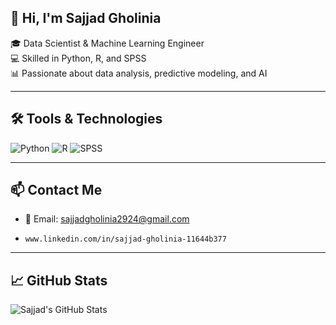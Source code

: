 ## 👋 Hi, I'm Sajjad Gholinia

🎓 Data Scientist & Machine Learning Engineer  
💻 Skilled in Python, R, and SPSS  
📊 Passionate about data analysis, predictive modeling, and AI  

---

## 🛠️ Tools & Technologies

![Python](https://img.shields.io/badge/-Python-3776AB?logo=python&logoColor=white)
![R](https://img.shields.io/badge/-R-276DC3?logo=r&logoColor=white)
![SPSS](https://img.shields.io/badge/-SPSS-blue)

---

## 📫 Contact Me

- 📧 Email: sajjadgholinia2924@gmail.com
-     www.linkedin.com/in/sajjad-gholinia-11644b377
 
---

## 📈 GitHub Stats

![Sajjad's GitHub Stats](https://github-readme-stats.vercel.app/api?username=Sajjad-Gholinia&show_icons=true&theme=tokyonight)

